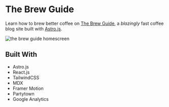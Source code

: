 # The Brew Guide 

Learn how to brew better coffee on [The Brew Guide](https://thebrewguide.com), a *blazingly* fast coffee blog site built with [Astro.js](https://astro.build).

![the brew guide homescreen]("./landing-screen.png")

## Built With 

- Astro.js 
- React.js 
- TailwindCSS 
- MDX 
- Framer Motion 
- Partytown 
- Google Analytics 
